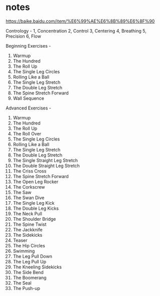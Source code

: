 # notes

https://baike.baidu.com/item/%E6%99%AE%E6%8B%89%E6%8F%90

Contrology -
1, Concentration
2, Control
3, Centering
4, Breathing
5, Precision
6, Flow

Beginning Exercises -

1. Warmup
2. The Hundred
3. The Roll Up
4. The Single Leg Circles
5. Rolling Like a Ball
6. The Single Leg Stretch
7. The Double Leg Stretch
8. The Spine Stretch Forward
9. Wall Sequence

Advanced Exercises -

1. Warmup
2. The Hundred
3. The Roll Up
4. The Roll Over
5. The Single Leg Circles
6. Rolling Like a Ball
7. The Single Leg Stretch
8. The Double Leg Stretch
9. The Single Straight Leg Stretch
10. The Double Straight Leg Stretch
11. The Criss Cross
12. The Spine Stretch Forward
13. The Open Leg Rocker
14. The Corkscrew
15. The Saw
16. The Swan Dive
17. The Single Leg Kick
18. The Double Leg Kicks
19. The Neck Pull
20. The Shoulder Bridge
21. The Spine Twist
22. The Jackknife
23. The Sidekicks
24. Teaser
25. The Hip Circles
26. Swimming
27. The Leg Pull Down
28. The Leg Pull Up
29. The Kneeling Sidekicks
30. The Side Bend
31. The Boomerang
32. The Seal
33. The Push-up